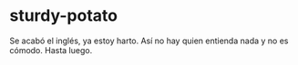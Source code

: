 # sturdy-potato

Se acabó el inglés, ya estoy harto. 
Así no hay quien entienda nada y no es cómodo. Hasta luego.
